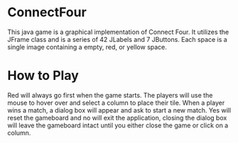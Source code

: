 # ConnectFour

This java game is a graphical implementation of Connect Four. It utilizes the JFrame class and is a series of 42 JLabels and 7 JButtons. Each space is a single image containing a empty, red, or yellow space.

# How to Play

Red will always go first when the game starts. The players will use the mouse to hover over and select a column to place their tile. When a player wins a match, a dialog box will appear and ask to start a new match. Yes will reset the gameboard and no will exit the application, closing the dialog box will leave the gameboard intact until you either close the game or click on a column.
